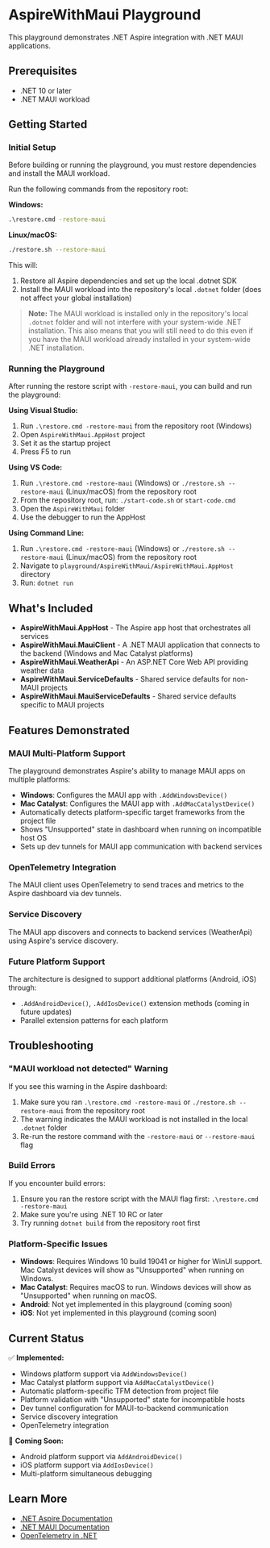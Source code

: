 # AspireWithMaui Playground

This playground demonstrates .NET Aspire integration with .NET MAUI applications.

## Prerequisites

- .NET 10 or later
- .NET MAUI workload

## Getting Started

### Initial Setup

Before building or running the playground, you must restore dependencies and install the MAUI workload.

Run the following commands from the repository root:

**Windows:**
```cmd
.\restore.cmd -restore-maui
```

**Linux/macOS:**
```bash
./restore.sh --restore-maui
```

This will:
1. Restore all Aspire dependencies and set up the local .dotnet SDK
2. Install the MAUI workload into the repository's local `.dotnet` folder (does not affect your global installation)

> **Note:** The MAUI workload is installed only in the repository's local `.dotnet` folder and will not interfere with your system-wide .NET installation.
> This also means that you will still need to do this even if you have the MAUI workload already installed in your system-wide .NET installation.

### Running the Playground

After running the restore script with `-restore-maui`, you can build and run the playground:

**Using Visual Studio:**
1. Run `.\restore.cmd -restore-maui` from the repository root (Windows)
2. Open `AspireWithMaui.AppHost` project
3. Set it as the startup project
4. Press F5 to run

**Using VS Code:**
1. Run `.\restore.cmd -restore-maui` (Windows) or `./restore.sh --restore-maui` (Linux/macOS) from the repository root
2. From the repository root, run: `./start-code.sh` or `start-code.cmd`
3. Open the `AspireWithMaui` folder
4. Use the debugger to run the AppHost

**Using Command Line:**
1. Run `.\restore.cmd -restore-maui` (Windows) or `./restore.sh --restore-maui` (Linux/macOS) from the repository root
2. Navigate to `playground/AspireWithMaui/AspireWithMaui.AppHost` directory
3. Run: `dotnet run`

## What's Included

- **AspireWithMaui.AppHost** - The Aspire app host that orchestrates all services
- **AspireWithMaui.MauiClient** - A .NET MAUI application that connects to the backend (Windows and Mac Catalyst platforms)
- **AspireWithMaui.WeatherApi** - An ASP.NET Core Web API providing weather data
- **AspireWithMaui.ServiceDefaults** - Shared service defaults for non-MAUI projects
- **AspireWithMaui.MauiServiceDefaults** - Shared service defaults specific to MAUI projects

## Features Demonstrated

### MAUI Multi-Platform Support
The playground demonstrates Aspire's ability to manage MAUI apps on multiple platforms:
- **Windows**: Configures the MAUI app with `.AddWindowsDevice()`
- **Mac Catalyst**: Configures the MAUI app with `.AddMacCatalystDevice()`
- Automatically detects platform-specific target frameworks from the project file
- Shows "Unsupported" state in dashboard when running on incompatible host OS
- Sets up dev tunnels for MAUI app communication with backend services

### OpenTelemetry Integration
The MAUI client uses OpenTelemetry to send traces and metrics to the Aspire dashboard via dev tunnels.

### Service Discovery
The MAUI app discovers and connects to backend services (WeatherApi) using Aspire's service discovery.

### Future Platform Support
The architecture is designed to support additional platforms (Android, iOS) through:
- `.AddAndroidDevice()`, `.AddIosDevice()` extension methods (coming in future updates)
- Parallel extension patterns for each platform

## Troubleshooting

### "MAUI workload not detected" Warning
If you see this warning in the Aspire dashboard:
1. Make sure you ran `.\restore.cmd -restore-maui` or `./restore.sh --restore-maui` from the repository root
2. The warning indicates the MAUI workload is not installed in the local `.dotnet` folder
3. Re-run the restore command with the `-restore-maui` or `--restore-maui` flag

### Build Errors
If you encounter build errors:
1. Ensure you ran the restore script with the MAUI flag first: `.\restore.cmd -restore-maui`
2. Make sure you're using .NET 10 RC or later
3. Try running `dotnet build` from the repository root first

### Platform-Specific Issues
- **Windows**: Requires Windows 10 build 19041 or higher for WinUI support. Mac Catalyst devices will show as "Unsupported" when running on Windows.
- **Mac Catalyst**: Requires macOS to run. Windows devices will show as "Unsupported" when running on macOS.
- **Android**: Not yet implemented in this playground (coming soon)
- **iOS**: Not yet implemented in this playground (coming soon)

## Current Status

✅ **Implemented:**
- Windows platform support via `AddWindowsDevice()`
- Mac Catalyst platform support via `AddMacCatalystDevice()`
- Automatic platform-specific TFM detection from project file
- Platform validation with "Unsupported" state for incompatible hosts
- Dev tunnel configuration for MAUI-to-backend communication
- Service discovery integration
- OpenTelemetry integration

🚧 **Coming Soon:**
- Android platform support via `AddAndroidDevice()`
- iOS platform support via `AddIosDevice()`
- Multi-platform simultaneous debugging

## Learn More

- [.NET Aspire Documentation](https://learn.microsoft.com/dotnet/aspire/)
- [.NET MAUI Documentation](https://learn.microsoft.com/dotnet/maui/)
- [OpenTelemetry in .NET](https://learn.microsoft.com/dotnet/core/diagnostics/observability-with-otel)
